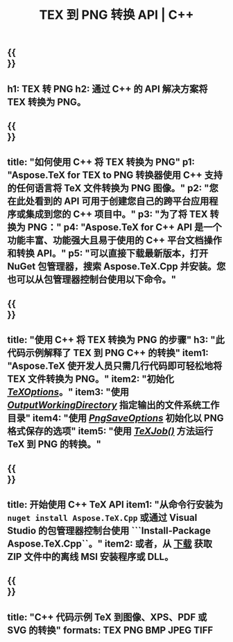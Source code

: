 ﻿---
translation: true
template: /_templates/_conversion-child-cpp.md
title: TEX 到 PNG 转换 API | C++
description: TeX 到 PNG 的转换功能。将此本地 C++ 库集成到您的项目中，或使用跨平台应用程序将 TeX 转换为 PNG。
keywords: tex to png api cpp, tex2png 集成 c++
url: /cpp/conversion/tex-to-png/
family: tex
platformtag: cpp
feature: conversion
informat: TEX
outformat: PNG
otherformats: BMP JPEG TIFF PDF SVG XPS
---

{{<section banner>}}
---
h1: TEX 转 PNG
h2: 通过 C++ 的 API 解决方案将 TEX 转换为 PNG。
---

{{<section overview>}}
---
title: "如何使用 C++ 将 TEX 转换为 PNG"
p1: "Aspose.TeX for TEX to PNG 转换器使用 C++ 支持的任何语言将 TeX 文件转换为 PNG 图像。"
p2: "您在此处看到的 API 可用于创建您自己的跨平台应用程序或集成到您的 C++ 项目中。"
p3: "为了将 TEX 转换为 PNG："
p4: "Aspose.TeX for C++ API 是一个功能丰富、功能强大且易于使用的 C++ 平台文档操作和转换 API。"
p5: "可以直接下载最新版本，打开 NuGet 包管理器，搜索 Aspose.TeX.Cpp 并安装。您也可以从包管理器控制台使用以下命令。"
---

{{<section feature1>}}
---
title: "使用 C++ 将 TEX 转换为 PNG 的步骤"
h3: "此代码示例解释了 TEX 到 PNG C++ 的转换"
item1: "Aspose.TeX 使开发人员只需几行代码即可轻松地将 TEX 文件转换为 PNG。"
item2: "初始化 [*TeXOptions*](https://reference.aspose.com/tex/cpp/class/aspose.te_x.te_x_options)。"
item3: "使用 [*OutputWorkingDirectory*](https://reference.aspose.com/tex/cpp/class/aspose.te_x.te_x_options#aa4f4ea6dab7db5ba1b40800495f16f63) 指定输出的文件系统工作目录"
item4: "使用 [*PngSaveOptions*](https://reference.aspose.com/tex/cpp/class/aspose.te_x.presentation.image.png_save_options) 初始化以 PNG 格式保存的选项"
item5: "使用 [*TeXJob()*](https://reference.aspose.com/tex/cpp/class/aspose.te_x.te_x_job) 方法运行 TeX 到 PNG 的转换。"
---

{{<section feature2>}}
---
title: 开始使用 C++ TeX API
item1: "从命令行安装为 ```nuget install Aspose.TeX.Cpp``` 或通过 Visual Studio 的包管理器控制台使用 ```Install-Package Aspose.TeX.Cpp``。"
item2: 或者，从 [下载](https://releases.aspose.com/tex/cpp) 获取 ZIP 文件中的离线 MSI 安装程序或 DLL。
---

{{<section widget>}}
---
title: "C++ 代码示例 TeX 到图像、XPS、PDF 或 SVG 的转换"
formats: TEX PNG BMP JPEG TIFF
---

